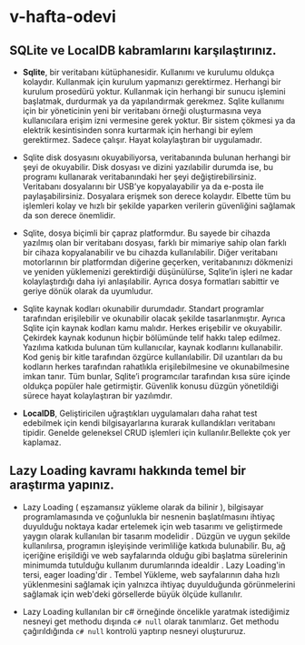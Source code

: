 # v-hafta-odevi

## SQLite ve LocalDB kabramlarını karşılaştırınız.

 * **Sqlite**, bir veritabanı kütüphanesidir. Kullanımı ve kurulumu oldukça kolaydır. Kullanmak için kurulum yapmanızı gerektirmez. Herhangi bir kurulum prosedürü yoktur. Kullanmak için herhangi bir sunucu işlemini başlatmak, durdurmak ya da yapılandırmak gerekmez. Sqlite kullanımı için bir yöneticinin yeni bir veritabanı örneği oluşturmasına veya kullanıcılara erişim izni vermesine gerek yoktur. Bir sistem çökmesi ya da elektrik kesintisinden sonra kurtarmak için herhangi bir eylem gerektirmez. Sadece çalışır. Hayat kolaylaştıran bir uygulamadır.
 * Sqlite disk dosyasını okuyabiliyorsa, veritabanında bulunan herhangi bir şeyi de okuyabilir. Disk dosyası ve dizini yazılabilir durumda ise, bu programı kullanarak veritabanındaki her şeyi değiştirebilirsiniz. Veritabanı dosyalarını bir USB’ye kopyalayabilir ya da e-posta ile paylaşabilirsiniz. Dosyalara erişmek son derece kolaydır. Elbette tüm bu işlemleri kolay ve hızlı bir şekilde yaparken verilerin güvenliğini sağlamak da son derece önemlidir.
 * Sqlite, dosya biçimli bir çapraz platformdur. Bu sayede bir cihazda yazılmış olan bir veritabanı dosyası, farklı bir mimariye sahip olan farklı bir cihaza kopyalanabilir ve bu cihazda kullanılabilir. Diğer veritabanı motorlarının bir platformdan diğerine geçerken, veritabanınızı dökmenizi ve yeniden yüklemenizi gerektirdiği düşünülürse, Sqlite’in işleri ne kadar kolaylaştırdığı daha iyi anlaşılabilir. Ayrıca dosya formatları sabittir ve geriye dönük olarak da uyumludur.
 * Sqlite kaynak kodları okunabilir durumdadır. Standart programlar tarafından erişilebilir ve okunabilir olacak şekilde tasarlanmıştır. Ayrıca Sqlite için kaynak kodları kamu malıdır. Herkes erişebilir ve okuyabilir. Çekirdek kaynak kodunun hiçbir bölümünde telif hakkı talep edilmez. Yazılıma katkıda bulunan tüm kullanıcılar, kaynak kodlarını kullanabilir. Kod geniş bir kitle tarafından özgürce kullanılabilir. Dil uzantıları da bu kodların herkes tarafından rahatlıkla erişilebilmesine ve okunabilmesine imkan tanır. Tüm bunlar, Sqlite’i programcılar tarafından kısa süre içinde oldukça popüler hale getirmiştir. Güvenlik konusu düzgün yönetildiği sürece hayat kolaylaştıran bir yazılımdır.  
 
 * **LocalDB**, Geliştiricilen uğraştıkları uygulamaları daha rahat test edebilmek için kendi bilgisayarlarına kurarak kullandıkları veritabanı tipidir. Genelde geleneksel CRUD işlemleri için kullanılır.Bellekte çok yer kaplamaz.
 
 
 ## Lazy Loading kavramı hakkında temel bir araştırma yapınız.
* Lazy Loading ( eşzamansız yükleme olarak da bilinir ), bilgisayar programlamasında ve çoğunlukla bir nesnenin başlatılmasını ihtiyaç duyulduğu noktaya kadar ertelemek için web tasarımı ve geliştirmede yaygın olarak kullanılan bir tasarım modelidir . Düzgün ve uygun şekilde kullanılırsa, programın işleyişinde verimliliğe katkıda bulunabilir. Bu, ağ içeriğine erişildiği ve web sayfalarında olduğu gibi başlatma sürelerinin minimumda tutulduğu kullanım durumlarında idealdir . Lazy Loading'in tersi, eager loading'dir . Tembel Yükleme, web sayfalarının daha hızlı yüklenmesini sağlamak için yalnızca ihtiyaç duyulduğunda görünmelerini sağlamak için web'deki görsellerde büyük ölçüde kullanılır.

* Lazy Loading kullanılan bir c# örneğinde öncelikle yaratmak istediğimiz nesneyi get methodu dışında ```c# null``` olarak tanımlarız. Get methodu çağırıldığında ```c# null``` kontrolü yaptırıp nesneyi oluştururuz.
 
